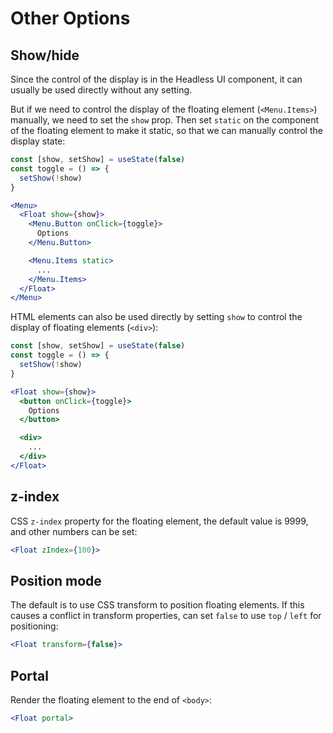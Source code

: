 # Other Options

## Show/hide

Since the control of the display is in the Headless UI component, it can usually be used directly without any setting.

But if we need to control the display of the floating element (`<Menu.Items>`) manually, we need to set the `show` prop. Then set `static` on the component of the floating element to make it static, so that we can manually control the display state:

```jsx
const [show, setShow] = useState(false)
const toggle = () => {
  setShow(!show)
}

<Menu>
  <Float show={show}>
    <Menu.Button onClick={toggle}>
      Options
    </Menu.Button>

    <Menu.Items static>
      ...
    </Menu.Items>
  </Float>
</Menu>
```

HTML elements can also be used directly by setting `show` to control the display of floating elements (`<div>`):

```jsx
const [show, setShow] = useState(false)
const toggle = () => {
  setShow(!show)
}

<Float show={show}>
  <button onClick={toggle}>
    Options
  </button>

  <div>
    ...
  </div>
</Float>
```

## z-index

CSS `z-index` property for the floating element, the default value is 9999, and other numbers can be set:

```jsx
<Float zIndex={100}>
```

## Position mode

The default is to use CSS transform to position floating elements. If this causes a conflict in transform properties, can set `false` to use `top` / `left` for positioning:

```jsx
<Float transform={false}>
```

## Portal

Render the floating element to the end of `<body>`:

```jsx
<Float portal>
```
